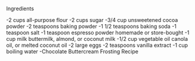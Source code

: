 Ingredients

-2 cups all-purpose flour
-2 cups sugar
-3/4 cup unsweetened cocoa powder
-2 teaspoons baking powder
-1 1/2 teaspoons baking soda
-1 teaspoon salt
-1 teaspoon espresso powder homemade or store-bought
-1 cup milk buttermilk, almond, or coconut milk
-1/2 cup vegetable oil canola oil, or melted coconut oil
-2 large eggs
-2 teaspoons vanilla extract
-1 cup boiling water
-Chocolate Buttercream Frosting Recipe
